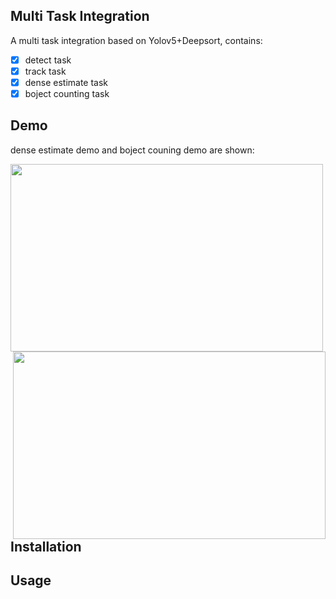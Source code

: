 ## Multi Task Integration
A multi task integration based on Yolov5+Deepsort, contains:

- [x] detect task
- [x] track task
- [x] dense estimate task
- [x] boject counting task

## Demo

dense estimate demo and boject couning demo are shown:

<center>
<img src = "demo/dense.gif"  height = "300"  width = "500" align = left><img src = "demo/counter.gif"   height = '300' width = "500" align = right></center>



















## Installation



## Usage

